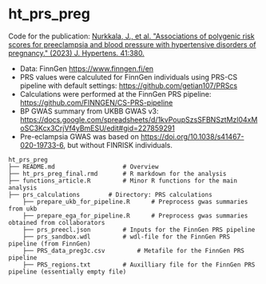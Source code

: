 # ht_prs_preg
Code for the publication: 
[Nurkkala, J., et al. "Associations of polygenic risk scores for preeclampsia and blood pressure with hypertensive
disorders of pregnancy." (2023) J. Hypertens. 41:380.](https://doi.org/10.1097/hjh.0000000000003336)

* Data: FinnGen https://www.finngen.fi/en
* PRS values were calculuted for FinnGen individuals using PRS-CS pipeline with default settings: https://github.com/getian107/PRScs
* Calculations were performed at the FinnGen PRS pipeline: https://github.com/FINNGEN/CS-PRS-pipeline
* BP GWAS summary from UKBB GWAS v3: https://docs.google.com/spreadsheets/d/1kvPoupSzsSFBNSztMzl04xMoSC3Kcx3CrjVf4yBmESU/edit#gid=227859291
* Pre-eclampsia GWAS was based on https://doi.org/10.1038/s41467-020-19733-6, but without FINRISK individuals.

```
ht_prs_preg
├── README.md                 	# Overview
├── ht_prs_preg_final.rmd     	# R markdown for the analysis
├── functions_article.R      	# Minor R functions for the main analysis
├── prs_calculations		# Directory: PRS calculations
	├── prepare_ukb_for_pipeline.R		# Preprocess gwas summaries from ukb
	├── prepare_ega_for_pipeline.R		# Preprocess gwas summaries obtained from collaborators
	├── prs_preecl.json			# Inputs for the FinnGen PRS pipeline
	├── prs_sandbox.wdl			# wdl-file for the FinnGen PRS pipeline (from FinnGen)
	├── PRS_data_preg3c.csv	  		# Metafile for the FinnGen PRS pipeline  
	├── PRS_regions.txt			# Auxilliary file for the FinnGen PRS pipeline (essentially empty file)		

```
